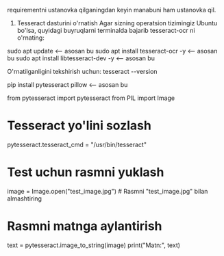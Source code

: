requirementni ustanovka qilganingdan keyin manabuni ham ustanovka qil.

1. Tesseract dasturini o'rnatish
Agar sizning operatsion tizimingiz Ubuntu bo'lsa, quyidagi buyruqlarni terminalda bajarib tesseract-ocr ni o'rnating:

sudo apt update                          <-- asosan bu
sudo apt install tesseract-ocr -y       <-- asosan bu
sudo apt install libtesseract-dev -y    <-- asosan bu

O'rnatilganligini tekshirish uchun:
tesseract --version


pip install pytesseract pillow   <-- asosan bu


from pytesseract import pytesseract
from PIL import Image

# Tesseract yo'lini sozlash
pytesseract.tesseract_cmd = "/usr/bin/tesseract"

# Test uchun rasmni yuklash
image = Image.open("test_image.jpg")  # Rasmni "test_image.jpg" bilan almashtiring

# Rasmni matnga aylantirish
text = pytesseract.image_to_string(image)
print("Matn:", text)

